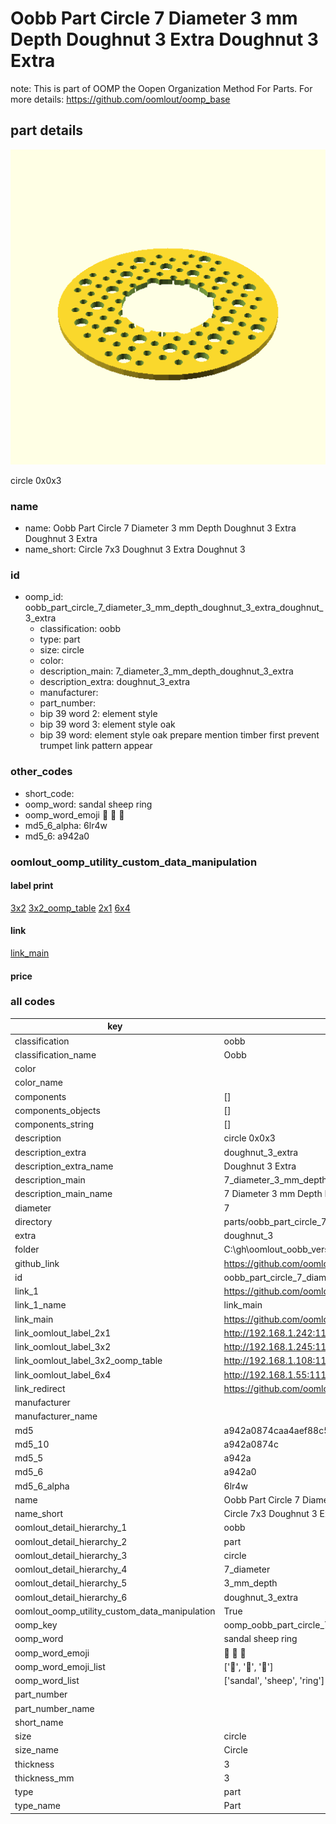 # Oobb Part Circle 7 Diameter 3 mm Depth Doughnut 3 Extra Doughnut 3 Extra  

note: This is part of OOMP the Oopen Organization Method For Parts. For more details: https://github.com/oomlout/oomp_base

##  part details
  

[![](3dpr.png)](3dpr.png)

circle 0x0x3



### name
* name: Oobb Part Circle 7 Diameter 3 mm Depth Doughnut 3 Extra Doughnut 3 Extra
* name_short: Circle 7x3 Doughnut 3 Extra Doughnut 3
### id
* oomp_id: oobb_part_circle_7_diameter_3_mm_depth_doughnut_3_extra_doughnut_3_extra
  * classification: oobb
  * type: part
  * size: circle
  * color: 
  * description_main: 7_diameter_3_mm_depth_doughnut_3_extra
  * description_extra: doughnut_3_extra
  * manufacturer: 
  * part_number: 
  * bip 39 word 2: element style
  * bip 39 word 3: element style oak
  * bip 39 word: element style oak prepare mention timber first prevent trumpet link pattern appear

### other_codes
* short_code: 
* oomp_word: sandal sheep ring
* oomp_word_emoji :sandal: :sheep: :ring:
* md5_6_alpha: 6lr4w
* md5_6: a942a0






### oomlout_oomp_utility_custom_data_manipulation
#### label print
[3x2](http://192.168.1.245:1112/?label=oomp%206lr4w)
[3x2_oomp_table](http://192.168.1.108:1112/?label=oomp%206lr4w)
[2x1](http://192.168.1.242:1112/?label=oomp%206lr4w)
[6x4](http://192.168.1.55:1112/?label=oomp%206lr4w)    

#### link

[link_main](https://github.com/oomlout/oomlout_oobb_version_4_generated_parts/tree/main/navigation_oomp/oobb/part/circle/7_diameter_3_mm_depth_doughnut_3_extra/doughnut_3_extra/part)                              

#### price







### all codes 
| key | value |  
| --- | --- |  
| classification | oobb |  
| classification_name | Oobb |  
| color |  |  
| color_name |  |  
| components | [] |  
| components_objects | [] |  
| components_string | [] |  
| description | circle 0x0x3 |  
| description_extra | doughnut_3_extra |  
| description_extra_name | Doughnut 3 Extra |  
| description_main | 7_diameter_3_mm_depth_doughnut_3_extra |  
| description_main_name | 7 Diameter 3 mm Depth Doughnut 3 Extra |  
| diameter | 7 |  
| directory | parts/oobb_part_circle_7_diameter_3_mm_depth_doughnut_3_extra_doughnut_3_extra |  
| extra | doughnut_3 |  
| folder | C:\gh\oomlout_oobb_version_4_generated_parts\parts\oobb_part_circle_7_diameter_3_mm_depth_doughnut_3_extra_doughnut_3_extra |  
| github_link | https://github.com/oomlout/oomlout_oomp_part_src/tree/main/parts/oobb_part_circle_7_diameter_3_mm_depth_doughnut_3_extra_doughnut_3_extra |  
| id | oobb_part_circle_7_diameter_3_mm_depth_doughnut_3_extra_doughnut_3_extra |  
| link_1 | https://github.com/oomlout/oomlout_oobb_version_4_generated_parts/tree/main/navigation_oomp/oobb/part/circle/7_diameter_3_mm_depth_doughnut_3_extra/doughnut_3_extra/part |  
| link_1_name | link_main |  
| link_main | https://github.com/oomlout/oomlout_oobb_version_4_generated_parts/tree/main/navigation_oomp/oobb/part/circle/7_diameter_3_mm_depth_doughnut_3_extra/doughnut_3_extra/part |  
| link_oomlout_label_2x1 | http://192.168.1.242:1112/?label=oomp%206lr4w |  
| link_oomlout_label_3x2 | http://192.168.1.245:1112/?label=oomp%206lr4w |  
| link_oomlout_label_3x2_oomp_table | http://192.168.1.108:1112/?label=oomp%206lr4w |  
| link_oomlout_label_6x4 | http://192.168.1.55:1112/?label=oomp%206lr4w |  
| link_redirect | https://github.com/oomlout/oomlout_oobb_version_4_generated_parts/tree/main/parts/oobb_circle_07_03_ex_doughnut_3 |  
| manufacturer |  |  
| manufacturer_name |  |  
| md5 | a942a0874caa4aef88c58a9f2fb5f23d |  
| md5_10 | a942a0874c |  
| md5_5 | a942a |  
| md5_6 | a942a0 |  
| md5_6_alpha | 6lr4w |  
| name | Oobb Part Circle 7 Diameter 3 mm Depth Doughnut 3 Extra Doughnut 3 Extra |  
| name_short | Circle 7x3 Doughnut 3 Extra Doughnut 3 |  
| oomlout_detail_hierarchy_1 | oobb |  
| oomlout_detail_hierarchy_2 | part |  
| oomlout_detail_hierarchy_3 | circle |  
| oomlout_detail_hierarchy_4 | 7_diameter |  
| oomlout_detail_hierarchy_5 | 3_mm_depth |  
| oomlout_detail_hierarchy_6 | doughnut_3_extra |  
| oomlout_oomp_utility_custom_data_manipulation | True |  
| oomp_key | oomp_oobb_part_circle_7_diameter_3_mm_depth_doughnut_3_extra_doughnut_3_extra |  
| oomp_word | sandal sheep ring |  
| oomp_word_emoji | :sandal: :sheep: :ring: |  
| oomp_word_emoji_list | [':sandal:', ':sheep:', ':ring:'] |  
| oomp_word_list | ['sandal', 'sheep', 'ring'] |  
| part_number |  |  
| part_number_name |  |  
| short_name |  |  
| size | circle |  
| size_name | Circle |  
| thickness | 3 |  
| thickness_mm | 3 |  
| type | part |  
| type_name | Part |  
